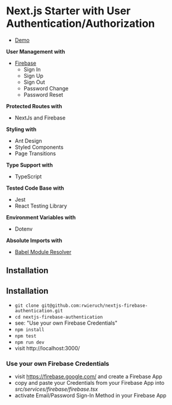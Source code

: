 # Next.js Starter with User Authentication/Authorization

- [Demo](https://courses.robinwieruch.de/)

**User Management with**

- [Firebase](https://www.robinwieruch.de/complete-firebase-authentication-react-tutorial)
  - Sign In
  - Sign Up
  - Sign Out
  - Password Change
  - Password Reset

**Protected Routes with**

- NextJs and Firebase

**Styling with**

- Ant Design
- Styled Components
- Page Transitions

**Type Support with**

- TypeScript

**Tested Code Base with**

- Jest
- React Testing Library

**Environment Variables with**

- Dotenv

**Absolute Imports with**

- [Babel Module Resolver](https://www.robinwieruch.de/babel-module-resolver/)

## Installation

## Installation

- `git clone git@github.com:rwieruch/nextjs-firebase-authentication.git`
- `cd nextjs-firebase-authentication`
- see: "Use your own Firebase Credentials"
- `npm install`
- `npm test`
- `npm run dev`
- visit http://localhost:3000/

### Use your own Firebase Credentials

- visit https://firebase.google.com/ and create a Firebase App
- copy and paste your Credentials from your Firebase App into _src/services/firebase/firebase.tsx_
- activate Email/Password Sign-In Method in your Firebase App

